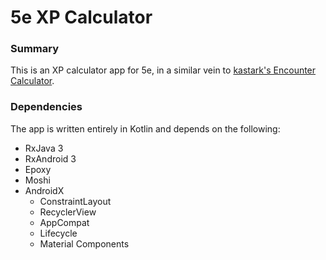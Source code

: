 # 5e XP Calculator

### Summary

This is an XP calculator app for 5e, in a similar vein to [kastark's Encounter Calculator](https://kastark.co.uk/rpgs/encounter-calculator-5th/).

### Dependencies

The app is written entirely in Kotlin and depends on the following:
- RxJava 3
- RxAndroid 3
- Epoxy
- Moshi
- AndroidX
  - ConstraintLayout
  - RecyclerView
  - AppCompat
  - Lifecycle
  - Material Components
